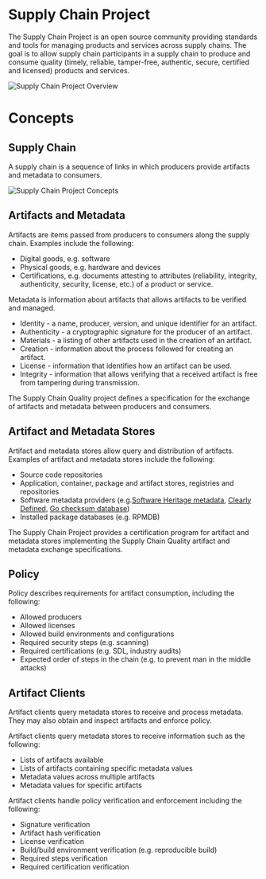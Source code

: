 # Supply Chain Project 
The Supply Chain Project is an open source community providing standards and tools for managing products and services across supply chains. The goal is to allow supply chain participants in a supply chain to produce and consume quality (timely, reliable, tamper-free, authentic, secure, certified and licensed) products and services.

![Supply Chain Project Overview](images/SupplyChainProjectOverview.png)

# Concepts

## Supply Chain

A supply chain is a sequence of links in which producers provide artifacts and metadata to consumers.

![Supply Chain Project Concepts](images/SupplyChainProjectConcepts.png)

## Artifacts and Metadata
Artifacts are items passed from producers to consumers along the supply chain. Examples include the following:

* Digital goods, e.g. software
* Physical goods, e.g. hardware and devices
* Certifications, e.g. documents attesting to attributes (reliability, integrity, authenticity, security, license, etc.) of a product or service.

Metadata is information about artifacts that allows artifacts to be verified and managed.

* Identity - a name, producer, version, and unique identifier for an artifact.
* Authenticity - a cryptographic signature for the producer of an artifact.
* Materials - a listing of other artifacts used in the creation of an artifact.
* Creation - information about the process followed for creating an artifact.
* License - information that identifies how an artifact can be used.
* Integrity - information that allows verifying that a received artifact is free from tampering during transmission.

The Supply Chain Quality project defines a specification for the exchange of artifacts and metadata between producers and consumers.

## Artifact and Metadata Stores

Artifact and metadata stores allow query and distribution of artifacts. Examples of artifact and metadata stores include the following:

*   Source code repositories
*   Application, container, package and artifact stores, registries and repositories
*   Software metadata providers (e.g.[Software Heritage metadata](https://www.softwareheritage.org/2019/05/28/mining-software-metadata-for-80-m-projects-and-even-more/), [Clearly Defined](https://clearlydefined.io/), [Go checksum database](https://go.googlesource.com/proposal/+/master/design/25530-sumdb.md))
*   Installed package databases (e.g. RPMDB)

The Supply Chain Project provides a certification program for artifact and metadata stores implementing the Supply Chain Quality artifact and metadata exchange specifications.

## Policy

Policy describes requirements for artifact consumption, including the following:

*   Allowed producers
*   Allowed licenses
*   Allowed build environments and configurations
*   Required security steps (e.g. scanning)
*   Required certifications (e.g. SDL, industry audits)
*   Expected order of steps in the chain (e.g. to prevent man in the middle attacks)


## Artifact Clients

Artifact clients query metadata stores to receive and process metadata. They may also obtain and inspect artifacts and enforce policy.

Artifact clients query metadata stores to receive information such as the following:

*   Lists of artifacts available
*   Lists of artifacts containing specific metadata values
*   Metadata values across multiple artifacts
*   Metadata values for specific artifacts

 Artifact clients handle policy verification and enforcement including the following:

*   Signature verification
*   Artifact hash verification
*   License verification
*   Build/build environment verification (e.g. reproducible build)
*   Required steps verification
*   Required certification verification
